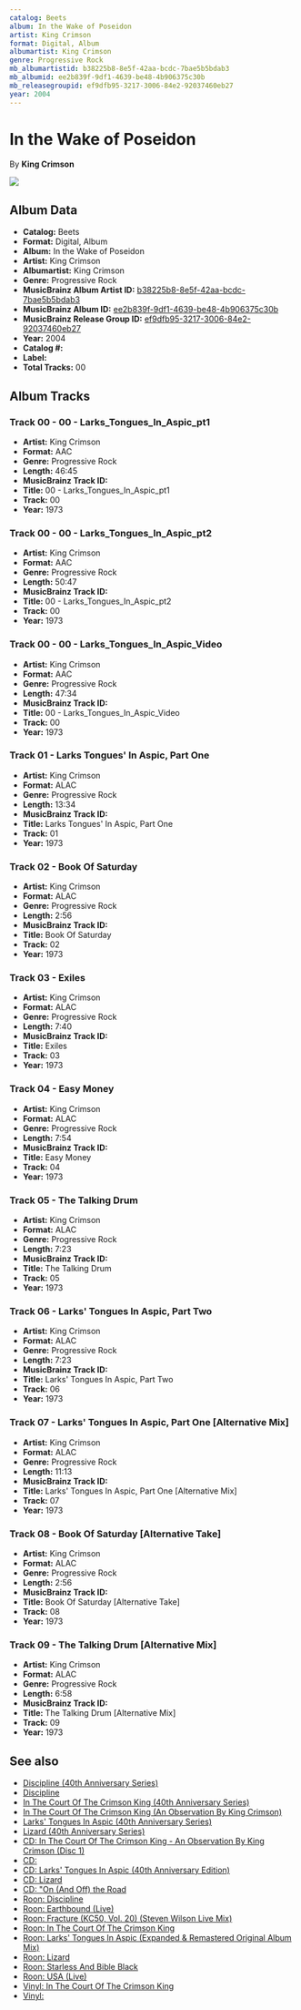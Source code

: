 ```yaml
---
catalog: Beets
album: In the Wake of Poseidon
artist: King Crimson
format: Digital, Album
albumartist: King Crimson
genre: Progressive Rock
mb_albumartistid: b38225b8-8e5f-42aa-bcdc-7bae5b5bdab3
mb_albumid: ee2b839f-9df1-4639-be48-4b906375c30b
mb_releasegroupid: ef9dfb95-3217-3006-84e2-92037460eb27
year: 2004
---
```


# In the Wake of Poseidon

By **King Crimson**

![](../../assets/beetscovers/King_Crimson-In_the_Wake_of_Poseidon.jpg)

## Album Data

- **Catalog:** Beets
- **Format:** Digital, Album
- **Album:** In the Wake of Poseidon
- **Artist:** King Crimson
- **Albumartist:** King Crimson
- **Genre:** Progressive Rock
- **MusicBrainz Album Artist ID:** [b38225b8-8e5f-42aa-bcdc-7bae5b5bdab3](https://musicbrainz.org/artist/b38225b8-8e5f-42aa-bcdc-7bae5b5bdab3)
- **MusicBrainz Album ID:** [ee2b839f-9df1-4639-be48-4b906375c30b](https://musicbrainz.org/release/ee2b839f-9df1-4639-be48-4b906375c30b)
- **MusicBrainz Release Group ID:** [ef9dfb95-3217-3006-84e2-92037460eb27](https://musicbrainz.org/release-group/ef9dfb95-3217-3006-84e2-92037460eb27)
- **Year:** 2004
- **Catalog #:** 
- **Label:** 
- **Total Tracks:** 00

## Album Tracks

### Track 00 - 00 - Larks_Tongues_In_Aspic_pt1

- **Artist:** King Crimson
- **Format:** AAC
- **Genre:** Progressive Rock
- **Length:** 46:45
- **MusicBrainz Track ID:** [](https://musicbrainz.org/recording/)
- **Title:** 00 - Larks_Tongues_In_Aspic_pt1
- **Track:** 00
- **Year:** 1973

### Track 00 - 00 - Larks_Tongues_In_Aspic_pt2

- **Artist:** King Crimson
- **Format:** AAC
- **Genre:** Progressive Rock
- **Length:** 50:47
- **MusicBrainz Track ID:** [](https://musicbrainz.org/recording/)
- **Title:** 00 - Larks_Tongues_In_Aspic_pt2
- **Track:** 00
- **Year:** 1973

### Track 00 - 00 - Larks_Tongues_In_Aspic_Video

- **Artist:** King Crimson
- **Format:** AAC
- **Genre:** Progressive Rock
- **Length:** 47:34
- **MusicBrainz Track ID:** [](https://musicbrainz.org/recording/)
- **Title:** 00 - Larks_Tongues_In_Aspic_Video
- **Track:** 00
- **Year:** 1973

### Track 01 - Larks Tongues' In Aspic, Part One

- **Artist:** King Crimson
- **Format:** ALAC
- **Genre:** Progressive Rock
- **Length:** 13:34
- **MusicBrainz Track ID:** [](https://musicbrainz.org/recording/)
- **Title:** Larks Tongues' In Aspic, Part One
- **Track:** 01
- **Year:** 1973

### Track 02 - Book Of Saturday

- **Artist:** King Crimson
- **Format:** ALAC
- **Genre:** Progressive Rock
- **Length:** 2:56
- **MusicBrainz Track ID:** [](https://musicbrainz.org/recording/)
- **Title:** Book Of Saturday
- **Track:** 02
- **Year:** 1973

### Track 03 - Exiles

- **Artist:** King Crimson
- **Format:** ALAC
- **Genre:** Progressive Rock
- **Length:** 7:40
- **MusicBrainz Track ID:** [](https://musicbrainz.org/recording/)
- **Title:** Exiles
- **Track:** 03
- **Year:** 1973

### Track 04 - Easy Money

- **Artist:** King Crimson
- **Format:** ALAC
- **Genre:** Progressive Rock
- **Length:** 7:54
- **MusicBrainz Track ID:** [](https://musicbrainz.org/recording/)
- **Title:** Easy Money
- **Track:** 04
- **Year:** 1973

### Track 05 - The Talking Drum

- **Artist:** King Crimson
- **Format:** ALAC
- **Genre:** Progressive Rock
- **Length:** 7:23
- **MusicBrainz Track ID:** [](https://musicbrainz.org/recording/)
- **Title:** The Talking Drum
- **Track:** 05
- **Year:** 1973

### Track 06 - Larks' Tongues In Aspic, Part Two

- **Artist:** King Crimson
- **Format:** ALAC
- **Genre:** Progressive Rock
- **Length:** 7:23
- **MusicBrainz Track ID:** [](https://musicbrainz.org/recording/)
- **Title:** Larks' Tongues In Aspic, Part Two
- **Track:** 06
- **Year:** 1973

### Track 07 - Larks' Tongues In Aspic, Part One [Alternative Mix]

- **Artist:** King Crimson
- **Format:** ALAC
- **Genre:** Progressive Rock
- **Length:** 11:13
- **MusicBrainz Track ID:** [](https://musicbrainz.org/recording/)
- **Title:** Larks' Tongues In Aspic, Part One [Alternative Mix]
- **Track:** 07
- **Year:** 1973

### Track 08 - Book Of Saturday [Alternative Take]

- **Artist:** King Crimson
- **Format:** ALAC
- **Genre:** Progressive Rock
- **Length:** 2:56
- **MusicBrainz Track ID:** [](https://musicbrainz.org/recording/)
- **Title:** Book Of Saturday [Alternative Take]
- **Track:** 08
- **Year:** 1973

### Track 09 - The Talking Drum [Alternative Mix]

- **Artist:** King Crimson
- **Format:** ALAC
- **Genre:** Progressive Rock
- **Length:** 6:58
- **MusicBrainz Track ID:** [](https://musicbrainz.org/recording/)
- **Title:** The Talking Drum [Alternative Mix]
- **Track:** 09
- **Year:** 1973


## See also

- [Discipline (40th Anniversary Series)](Discipline_40th_Anniversary_Series.md)
- [Discipline](Discipline.md)
- [In The Court Of The Crimson King (40th Anniversary Series)](In_The_Court_Of_The_Crimson_King_40th_Anniversary_Series.md)
- [In The Court Of The Crimson King (An Observation By King Crimson)](In_The_Court_Of_The_Crimson_King_An_Observation_By_King_Crimson.md)
- [Larks' Tongues In Aspic (40th Anniversary Series)](Larks_Tongues_In_Aspic_40th_Anniversary_Series.md)
- [Lizard (40th Anniversary Series)](Lizard_40th_Anniversary_Series.md)
- [CD: In The Court Of The Crimson King - An Observation By King Crimson (Disc 1)](../../CD/King_Crimson/In_The_Court_Of_The_Crimson_King_-_An_Observation_By_King_Crimson_Disc_1.md)
- [CD: ](../../CD/King_Crimson/King_Crimson.md)
- [CD: Larks' Tongues In Aspic (40th Anniversary Edition)](../../CD/King_Crimson/Larks_Tongues_In_Aspic_40th_Anniversary_Edition.md)
- [CD: Lizard](../../CD/King_Crimson/Lizard.md)
- [CD: "On (And Off) the Road](../../CD/King_Crimson/On_And_Off_the_Road-_Studio__Live__Audio_and_Audio-Visual_1981-1984_Disc_1.md)
- [Roon: Discipline](../../Roon/King_Crimson/Discipline.md)
- [Roon: Earthbound (Live)](../../Roon/King_Crimson/Earthbound_Live.md)
- [Roon: Fracture (KC50, Vol. 20) (Steven Wilson Live Mix)](../../Roon/King_Crimson/Fracture_KC50__Vol_20_Steven_Wilson_Live_Mix.md)
- [Roon: In The Court Of The Crimson King](../../Roon/King_Crimson/In_The_Court_Of_The_Crimson_King.md)
- [Roon: Larks' Tongues In Aspic (Expanded & Remastered Original Album Mix)](../../Roon/King_Crimson/Larks_Tongues_In_Aspic_Expanded_and_Remastered_Original_Album_Mix.md)
- [Roon: Lizard](../../Roon/King_Crimson/Lizard.md)
- [Roon: Starless And Bible Black](../../Roon/King_Crimson/Starless_And_Bible_Black.md)
- [Roon: USA (Live)](../../Roon/King_Crimson/USA_Live.md)
- [Vinyl: In The Court Of The Crimson King](../../Vinyl/King_Crimson/In_The_Court_Of_The_Crimson_King.md)
- [Vinyl: ](../../Vinyl/King_Crimson/King_Crimson.md)
